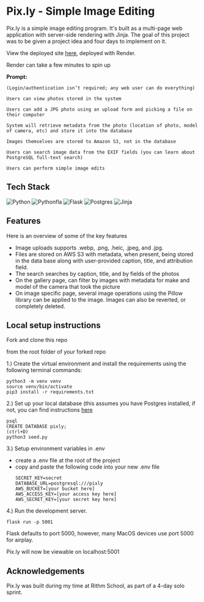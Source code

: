 # Pix.ly - Simple Image Editing
Pix.ly is a simple image editing program. It's built as a multi-page web application with
server-side rendering with Jinja. The goal of this project was to be given a project idea and four days to implement on it.

View the deployed site [here](https://pixly.onrender.com/), deployed with Render.

Render can take a few minutes to spin up


<b>Prompt:</b>

    (Login/authentication isn’t required; any web user can do everything)

    Users can view photos stored in the system

    Users can add a JPG photo using an upload form and picking a file on their computer

    System will retrieve metadata from the photo (location of photo, model of camera, etc) and store it into the database

    Images themselves are stored to Amazon S3, not in the database

    Users can search image data from the EXIF fields (you can learn about PostgreSQL full-text search)

    Users can perform simple image edits

## Tech Stack
![Python](https://img.shields.io/badge/python-3670A0?style=for-the-badge&logo=python&logoColor=ffdd54)
![Python](https://img.shields.io/badge/python-3670A0?style=for-the-badge&logo=python&logoColor=ffdd54)fla
![Flask](https://img.shields.io/badge/flask-%23000.svg?style=for-the-badge&logo=flask&logoColor=white)
![Postgres](https://img.shields.io/badge/postgres-%23316192.svg?style=for-the-badge&logo=postgresql&logoColor=white)
![Jinja](https://img.shields.io/badge/jinja-white.svg?style=for-the-badge&logo=jinja&logoColor=black)

## Features
Here is an overview of some of the key features

- Image uploads supports .webp, .png, .heic, .jpeg, and .jpg.
- Files are stored on AWS S3 with metadata, when present, being stored in the data base along with user-provided caption, title, and attribution field.
- The search searches by caption, title, and by fields of the photos
- On the gallery page, can filter by images with metadata for make and model of the camera that took the picture
- On image specific page, several image operations using the Pillow library can be applied to the image. Images can also be reverted, or completely deleted.

## Local setup instructions
Fork and clone this repo

from the root folder of your forked repo

1.) Create the virtual environment and install the requirements using the following terminal commands:
```
python3 -m venv venv
source venv/bin/activate
pip3 install -r requirements.txt
```
2.) Set up your local database (this assumes you have Postgres installed, if not, you can find instructions [here](https://www.postgresql.org/download/)

```
psql
CREATE DATABASE pixly;
(ctrl+D)
python3 seed.py
```
3.) Setup environment variables in .env
- create a .env file at the root of the project
- copy and paste the following code into your new .env file
  ```
  SECRET_KEY=secret
  DATABASE_URL=postgresql:///pixly
  AWS_BUCKET=[your bucket here]
  AWS_ACCESS_KEY=[your access key here]
  AWS_SECRET_KEY=[your secret key here]
  ```

4.) Run the development server.
```
flask run -p 5001
```
Flask defaults to port 5000, however, many MacOS devices use port 5000 for airplay.

Pix.ly will now be viewable on localhost:5001



## Acknowledgements
Pix.ly was built during my time at Rithm School, as part of a 4-day solo sprint.